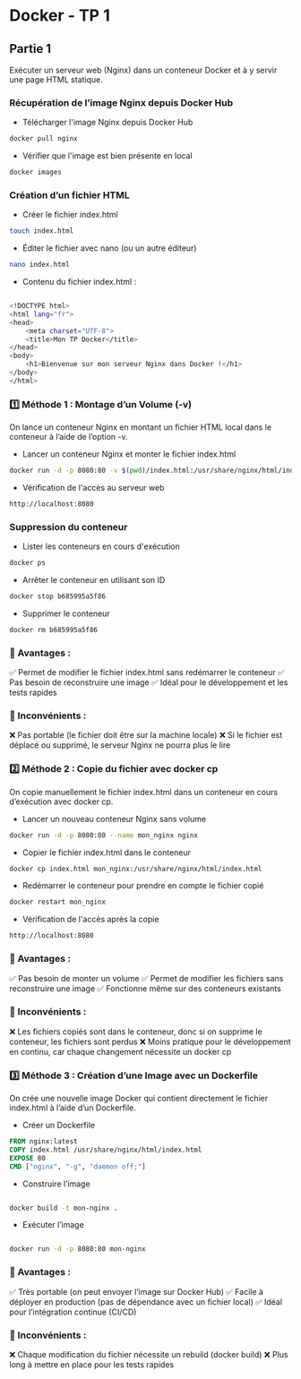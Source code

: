 # Docker - TP 1

## Partie 1
Exécuter un serveur web (Nginx) dans un conteneur Docker et à y servir une page HTML statique.

### Récupération de l’image Nginx depuis Docker Hub


- Télécharger l'image Nginx depuis Docker Hub

```bash
docker pull nginx
```

- Vérifier que l'image est bien présente en local
```bash
docker images
```

### Création d’un fichier HTML

- Créer le fichier index.html
```bash
touch index.html
```

- Éditer le fichier avec nano (ou un autre éditeur)
```bash
nano index.html
```
- Contenu du fichier index.html :

```bash

<!DOCTYPE html>
<html lang="fr">
<head>
    <meta charset="UTF-8">
    <title>Mon TP Docker</title>
</head>
<body>
    <h1>Bienvenue sur mon serveur Nginx dans Docker !</h1>
</body>
</html>

```
### 1️⃣ Méthode 1 : Montage d’un Volume (-v)

On lance un conteneur Nginx en montant un fichier HTML local dans le conteneur à l’aide de l’option -v.

- Lancer un conteneur Nginx et monter le fichier index.html

```bash
docker run -d -p 8080:80 -v $(pwd)/index.html:/usr/share/nginx/html/index.html nginx
```

- Vérification de l'accès au serveur web

```bash
http://localhost:8080
```

### Suppression du conteneur

- Lister les conteneurs en cours d'exécution
```bash
docker ps
```
- Arrêter le conteneur en utilisant son ID

```bash
docker stop b685995a5f86
```
- Supprimer le conteneur

```bash
docker rm b685995a5f86
```

### 📌 Avantages :
✅ Permet de modifier le fichier index.html sans redémarrer le conteneur
✅ Pas besoin de reconstruire une image
✅ Idéal pour le développement et les tests rapides

### 📌 Inconvénients :
❌ Pas portable (le fichier doit être sur la machine locale)
❌ Si le fichier est déplacé ou supprimé, le serveur Nginx ne pourra plus le lire

### 2️⃣ Méthode 2 : Copie du fichier avec docker cp

On copie manuellement le fichier index.html dans un conteneur en cours d’exécution avec docker cp.

- Lancer un nouveau conteneur Nginx sans volume

```bash
docker run -d -p 8080:80 --name mon_nginx nginx
```
- Copier le fichier index.html dans le conteneur

```bash
docker cp index.html mon_nginx:/usr/share/nginx/html/index.html
```
- Redémarrer le conteneur pour prendre en compte le fichier copié

```bash
docker restart mon_nginx
```

- Vérification de l'accès après la copie
```bash
http://localhost:8080
```
### 📌 Avantages :
✅ Pas besoin de monter un volume
✅ Permet de modifier les fichiers sans reconstruire une image
✅ Fonctionne même sur des conteneurs existants

### 📌 Inconvénients :
❌ Les fichiers copiés sont dans le conteneur, donc si on supprime le conteneur, les fichiers sont perdus
❌ Moins pratique pour le développement en continu, car chaque changement nécessite un docker cp


### 3️⃣ Méthode 3 : Création d’une Image avec un Dockerfile

On crée une nouvelle image Docker qui contient directement le fichier index.html à l’aide d’un Dockerfile.

- Créer un Dockerfile

```Dockerfile
FROM nginx:latest
COPY index.html /usr/share/nginx/html/index.html
EXPOSE 80
CMD ["nginx", "-g", "daemon off;"]
```
- Construire l’image
```bash

docker build -t mon-nginx .
```
- Exécuter l’image
```bash

docker run -d -p 8080:80 mon-nginx
```

### 📌 Avantages :
✅ Très portable (on peut envoyer l’image sur Docker Hub)
✅ Facile à déployer en production (pas de dépendance avec un fichier local)
✅ Idéal pour l’intégration continue (CI/CD)

### 📌 Inconvénients :
❌ Chaque modification du fichier nécessite un rebuild (docker build)
❌ Plus long à mettre en place pour les tests rapides
